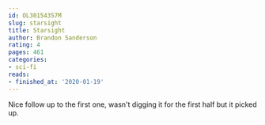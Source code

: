 ```yaml
---
id: OL30154357M
slug: starsight
title: Starsight
author: Brandon Sanderson
rating: 4
pages: 461
categories:
- sci-fi
reads:
- finished_at: '2020-01-19'
---
```

Nice follow up to the first one, wasn't digging it for the first half but it picked up.

